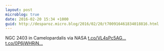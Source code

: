 ```yaml
---
layout: post
microblog: true
date: 2016-02-20 15:34 +1000
guid: http://desparoz.micro.blog/2016/02/20/t700916461834018816.html
---
```

NGC 2403 in Camelopardalis via NASA [t.co/VL4sPc5AG...](https://t.co/VL4sPc5AG2) [t.co/0P6jWHRjN...](https://t.co/0P6jWHRjNa)
